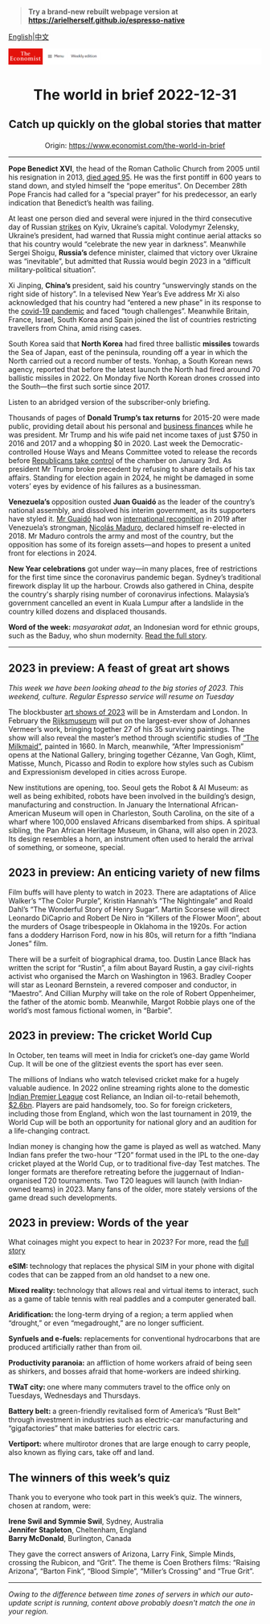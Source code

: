 > **Try a brand-new rebuilt webpage version at https://arielherself.github.io/espresso-native**

[English](https://github.com/arielherself/espresso/blob/main/README.md)|[中文](https://github-com.translate.goog/arielherself/espresso/blob/main/README.md?_x_tr_sl=en&_x_tr_tl=zh-CN&_x_tr_hl=zh-CN&_x_tr_pto=wapp)



![The Economist](menubar.png)

# <p align="center">The world in brief 2022-12-31</p>

## <p align="center">Catch up quickly on the global stories that matter</p>

<p align="center">Origin: <a href="https://www.economist.com/the-world-in-brief">https://www.economist.com/the-world-in-brief</a><hr>

<strong>Pope Benedict XVI</strong>, the head of the Roman Catholic Church from 2005 until his resignation in 2013, [died aged 95](https://www.economist.com/news/2022/12/31/pope-benedict-xvi-was-an-iron-fist-in-a-white-glove). He was the first pontiff in 600 years to stand down, and styled himself the “pope emeritus”. On December 28th Pope Francis had called for a “special prayer” for his predecessor, an early indication that Benedict’s health was failing.

At least one person died and several were injured in the third consecutive day of Russian [strikes](https://www.economist.com/ukraine-crisis) on Kyiv, Ukraine’s capital. Volodymyr Zelensky, Ukraine’s president, had warned that Russia might continue aerial attacks so that his country would “celebrate the new year in darkness”. Meanwhile Sergei Shoigu, <strong>Russia’s </strong>defence minister, claimed that victory over Ukraine was “inevitable”, but admitted that Russia would begin 2023 in a “difficult military-political situation”.

Xi Jinping, <strong>China’s </strong>president, said his country “unswervingly stands on the right side of history”. In a televised New Year’s Eve address Mr Xi also acknowledged that his country had “entered a new phase” in its response to the [covid-19 pandemic](https://www.economist.com/china/2022/12/28/covid-19-is-tearing-through-china) and faced “tough challenges”. Meanwhile Britain, France, Israel, South Korea and Spain joined the list of countries restricting travellers from China, amid rising cases.

South Korea said that <strong>North Korea</strong> had fired three ballistic <strong>missiles</strong> towards the Sea of Japan, east of the peninsula, rounding off a year in which the North carried out a record number of tests. Yonhap, a South Korean news agency, reported that before the latest launch the North had fired around 70 ballistic missiles in 2022. On Monday five North Korean drones crossed into the South—the first such sortie since 2017.

Listen to an abridged version of the subscriber-only briefing.

Thousands of pages of <strong>Donald Trump’s tax returns</strong> for 2015-20 were made public, providing detail about his personal and [business finances](https://www.economist.com/united-states/2022/12/07/two-trump-organisation-companies-are-found-guilty-of-tax-fraud) while he was president. Mr Trump and his wife paid net income taxes of just $750 in 2016 and 2017 and a whopping $0 in 2020. Last week the Democratic-controlled House Ways and Means Committee voted to release the records before [Republicans take control](https://www.economist.com/united-states/2022/11/17/in-a-republican-house-investigations-and-fiscal-clashes-loom) of the chamber on January 3rd. As president Mr Trump broke precedent by refusing to share details of his tax affairs. Standing for election again in 2024, he might be damaged in some voters’ eyes by evidence of his failures as a businessman.

<strong>Venezuela’s </strong>opposition ousted <strong>Juan </strong><strong>Guaidó </strong>as the leader of the country’s national assembly, and dissolved his interim government, as its supporters have styled it. [Mr Guaidó](https://worldin.economist.com/article/17344/edition2020way-change-venezuela) had won [international recognition](https://www.economist.com/the-americas/2019/01/26/juan-guaido-wins-diplomatic-recognition-as-venezuelas-president) in 2019 after Venezuela’s strongman, [Nicolás Maduro](https://www.economist.com/the-americas/2021/06/03/venezuelas-strongman-wants-better-relations-with-the-united-states), declared himself re-elected in 2018. Mr Maduro controls the army and most of the country, but the opposition has some of its foreign assets—and hopes to present a united front for elections in 2024.

<strong>New Year celebrations</strong> got under way—in many places, free of restrictions for the first time since the coronavirus pandemic began. Sydney’s traditional firework display lit up the harbour. Crowds also gathered in China, despite the country&#x27;s sharply rising number of coronavirus infections. Malaysia’s government cancelled an event in Kuala Lumpur after a landslide in the country killed dozens and displaced thousands.

<strong>Word of the week:</strong> <em>masyarakat adat</em>, an Indonesian word for ethnic groups, such as the Baduy, who shun modernity. [Read the full story](https://www.economist.com/christmas-specials/2022/12/20/in-a-corner-of-java-live-the-amish-of-indonesia).

----------

## 2023 in preview: A feast of great art shows

<em>This week we have been looking ahead to the big stories of 2023. This weekend, culture. Regular Espresso service will resume on Tuesday</em>

The blockbuster [art shows of 2023](https://www.economist.com/the-world-ahead/2022/11/18/after-the-pandemic-a-feast-of-great-art-shows-is-coming) will be in Amsterdam and London. In February the [Rijksmuseum](https://www.economist.com/prospero/2013/04/13/the-opening-of-the-rijksmuseum) will put on the largest-ever show of Johannes Vermeer’s work, bringing together 27 of his 35 surviving paintings. The show will also reveal the master’s method through scientific studies of [“The Milkmaid”](https://www.economist.com/books-and-arts/2009/09/17/a-dutch-treat), painted in 1660. In March, meanwhile, “After Impressionism” opens at the National Gallery, bringing together Cézanne, Van Gogh, Klimt, Matisse, Munch, Picasso and Rodin to explore how styles such as Cubism and Expressionism developed in cities across Europe. 

New institutions are opening, too. Seoul gets the Robot &amp; AI Museum: as well as being exhibited, robots have been involved in the building’s design, manufacturing and construction. In January the International African-American Museum will open in Charleston, South Carolina, on the site of a wharf where 100,000 enslaved Africans disembarked from ships. A spiritual sibling, the Pan African Heritage Museum, in Ghana, will also open in 2023. Its design resembles a horn, an instrument often used to herald the arrival of something, or someone, special.

## 2023 in preview: An enticing variety of new films

Film buffs will have plenty to watch in 2023. There are adaptations of Alice Walker’s “The Color Purple”, Kristin Hannah’s “The Nightingale” and Roald Dahl’s “The Wonderful Story of Henry Sugar”. Martin Scorsese will direct Leonardo DiCaprio and Robert De Niro in “Killers of the Flower Moon”, about the murders of Osage tribespeople in Oklahoma in the 1920s. For action fans a doddery Harrison Ford, now in his 80s, will return for a fifth “Indiana Jones” film. 

There will be a surfeit of biographical drama, too. Dustin Lance Black has written the script for “Rustin”, a film about Bayard Rustin, a gay civil-rights activist who organised the March on Washington in 1963. Bradley Cooper will star as Leonard Bernstein, a revered composer and conductor, in “Maestro”. And Cillian Murphy will take on the role of Robert Oppenheimer, the father of the atomic bomb. Meanwhile, Margot Robbie plays one of the world’s most famous fictional women, in “Barbie”.

## 2023 in preview: The cricket World Cup

In October, ten teams will meet in India for cricket’s one-day game World Cup. It will be one of the glitziest events the sport has ever seen. 

The millions of Indians who watch televised cricket make for a hugely valuable audience. In 2022 online streaming rights alone to the domestic [Indian Premier League](https://www.economist.com/asia/2022/03/26/how-the-ipl-reflects-indias-strengths-and-weaknesses) cost Reliance, an Indian oil-to-retail behemoth, [$2.6bn](https://www.economist.com/business/2022/06/16/disney-loses-its-indian-premier-league-streaming-rights). Players are paid handsomely, too. So for foreign cricketers, including those from England, which won the last tournament in 2019, the World Cup will be both an opportunity for national glory and an audition for a life-changing contract.  
  
 Indian money is changing how the game is played as well as watched. Many Indian fans prefer the two-hour “T20” format used in the IPL to the one-day cricket played at the World Cup, or to traditional five-day Test matches. The longer formats are therefore retreating before the juggernaut of Indian-organised T20 tournaments. Two T20 leagues will launch (with Indian-owned teams) in 2023. Many fans of the older, more stately versions of the game dread such developments.

## 2023 in preview: Words of the year

What coinages might you expect to hear in 2023? For more, read the [full story](https://www.economist.com/the-world-ahead/2022/11/14/23-items-of-vital-vocabulary-youll-need-to-know-in-2023)

<strong>eSIM: </strong>technology that replaces the physical SIM in your phone with digital codes that can be zapped from an old handset to a new one.

<strong>Mixed reality: </strong>technology that allows real and virtual items to interact, such as a game of table tennis with real paddles and a computer generated ball. 

<strong>Aridification: </strong>the long-term drying of a region; a term applied when “drought,” or even “megadrought,” are no longer sufficient.

<strong>Synfuels and e-fuels:</strong> replacements for conventional hydrocarbons that are produced artificially rather than from oil. 

<strong>Productivity paranoia:</strong> an affliction of home workers afraid of being seen as shirkers, and bosses afraid that home-workers are indeed shirking. 

<strong>TWaT city: </strong>one where many commuters travel to the office only on Tuesdays, Wednesdays and Thursdays. 

<strong>Battery belt: </strong>a green-friendly revitalised form of America’s “Rust Belt” through investment in industries such as electric-car manufacturing and “gigafactories” that make batteries for electric cars.   
  
<strong>Vertiport: </strong>where multirotor drones that are large enough to carry people, also known as flying cars, take off and land.

## The winners of this week’s quiz

Thank you to everyone who took part in this week’s quiz. The winners, chosen at random, were:

<strong>Irene Swil and Symmie Swil</strong>, Sydney, Australia  
<strong>Jennifer Stapleton</strong>, Cheltenham, England  
<strong>Barry McDonald</strong>, Burlington, Canada

They gave the correct answers of Arizona, Larry Fink, Simple Minds, crossing the Rubicon, and “Grit”. The theme is Coen Brothers films: “Raising Arizona”, “Barton Fink”, “Blood Simple”, “Miller’s Crossing” and “True Grit”.

----------

*Owing to the difference between time zones of servers in which our auto-update script is running, content above probably doesn't match the one in your region.*
